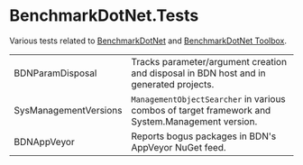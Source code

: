 # BenchmarkDotNet.Tests

Various tests related to [BenchmarkDotNet](https://github.com/dotnet/BenchmarkDotNet) and [BenchmarkDotNet Toolbox](https://github.com/mawosoft/BenchmarkDotNetToolbox).

| | |
|--|--|
| BDNParamDisposal | Tracks parameter/argument creation and disposal in BDN host and in generated projects. |
| SysManagementVersions | `ManagementObjectSearcher` in various combos of target framework and System.Management version. |
| BDNAppVeyor | Reports bogus packages in BDN's AppVeyor NuGet feed. |
